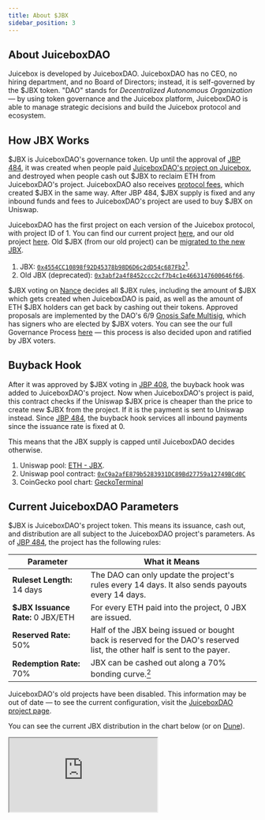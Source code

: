 ```yaml
---
title: About $JBX
sidebar_position: 3
---
```


## About JuiceboxDAO

Juicebox is developed by JuiceboxDAO. JuiceboxDAO has no CEO, no hiring department, and no Board of Directors; instead, it is self-governed by the $JBX token. "DAO" stands for *Decentralized Autonomous Organization* — by using token governance and the Juicebox platform, JuiceboxDAO is able to manage strategic decisions and build the Juicebox protocol and ecosystem.

## How JBX Works

$JBX is JuiceboxDAO's governance token. Up until the approval of [JBP 484](https://nance.app/s/juicebox/484), it was created when people paid [JuiceboxDAO's project on Juicebox](https://juicebox.money/@juicebox), and destroyed when people cash out $JBX to reclaim ETH from JuiceboxDAO's project. JuiceboxDAO also receives [protocol fees](#about-fees), which created $JBX in the same way. After JBP 484, $JBX supply is fixed and any inbound funds and fees to JuiceboxDAO's project are used to buy $JBX on Uniswap.

JuiceboxDAO has the first project on each version of the Juicebox protocol, with project ID of 1. You can find our current project [here](https://juicebox.money/@juicebox), and our old project [here](https://juicebox.money/p/juicebox). Old $JBX (from our old project) can be [migrated to the new JBX](/blog/jbx-v3-migration-guide/).

1. JBX: [`0x4554CC10898f92D45378b98D6D6c2dD54c687Fb2`](https://etherscan.io/token/0x4554CC10898f92D45378b98D6D6c2dD54c687Fb2)[^1].
2. Old JBX (deprecated): [`0x3abf2a4f8452ccc2cf7b4c1e4663147600646f66`](https://etherscan.io/token/0x3abf2a4f8452ccc2cf7b4c1e4663147600646f66).

$JBX voting on [Nance](https://nance.app/s/) decides all $JBX rules, including the amount of $JBX which gets created when JuiceboxDAO is paid, as well as the amount of ETH $JBX holders can get back by cashing out their tokens. Approved proposals are implemented by the DAO's 6/9 [Gnosis Safe Multisig](https://app.safe.global/eth:0xAF28bcB48C40dBC86f52D459A6562F658fc94B1e/), which has signers who are elected by $JBX voters. You can see the our full Governance Process [here](https://docs.juicebox.money/dao/process/) — this process is also decided upon and ratified by JBX voters.

## Buyback Hook 

After it was approved by $JBX voting in [JBP 408](https://nance.app/s/juicebox/408), the buyback hook was added to JuiceboxDAO's project. Now when JuiceboxDAO's project is paid, this contract checks if the Uniswap $JBX price is cheaper than the price to create new $JBX from the project. If it is the payment is sent to Uniswap instead. Since [JBP 484](https://nance.app/s/juicebox/484), the buyback hook services all inbound payments since the issuance rate is fixed at 0.

This means that the JBX supply is capped until JuiceboxDAO decides otherwise. 

1. Uniswap pool: [ETH - JBX](https://app.uniswap.org/tokens/ethereum/0x4554cc10898f92d45378b98d6d6c2dd54c687fb2).
2. Uniswap pool contract: [`0xC9a2afE879b5283931DC89Bd27759a12749BCd0C`](https://etherscan.io/address/0xC9a2afE879b5283931DC89Bd27759a12749BCd0C)
3. CoinGecko pool chart: [GeckoTerminal](https://www.geckoterminal.com/eth/pools/0xc9a2afe879b5283931dc89bd27759a12749bcd0c)

## Current JuiceboxDAO Parameters

$JBX is JuiceboxDAO's project token. This means its issuance, cash out, and distribution are all subject to the JuiceboxDAO project's parameters. As of [JBP 484](https://nance.app/s/juicebox/484), the project has the following rules:

| Parameter | What it Means |
| --- | --- |
| **Ruleset Length:** 14 days | The DAO can only update the project's rules every 14 days. It also sends payouts every 14 days. |
| **$JBX Issuance Rate:** 0 JBX/ETH | For every ETH paid into the project, 0 JBX are issued. |
| **Reserved Rate:** 50% | Half of the JBX being issued or bought back is reserved for the DAO's reserved list, the other half is sent to the payer. |
| **Redemption Rate:** 70% | JBX can be cashed out along a 70% bonding curve.[^2] |

JuiceboxDAO's old projects have been disabled. This information may be out of date — to see the current configuration, visit the [JuiceboxDAO project page](https://juicebox.money/@juicebox).

You can see the current JBX distribution in the chart below (or on [Dune](https://dune.com/queries/2331798)).

<style>{`iframe {
  width: 100%;
  min-height: 400px;
  display: inline-block;
  background-color: #f5f5f5;
  border-radius: 0px;
}

.wrapper {
  display: grid;
  gap: 20px;
}

`}</style>

<div class="wrapper">
  <iframe src="https://dune.com/embeds/2331798/3817364"/>
  <iframe src="https://dune.com/embeds/2331798/3817394"/>
</div>

## About Fees

Juicebox projects pay a 2.5% $JBX membership fee and receive $JBX when

1. They send a payout to a wallet outside of the Juicebox ecosystem, or when
2. Funds are cashed out while a project's redemption rate is less than 100%.

To be clear:

- There are no fees when projects receive payments.
- There are no fees on redemptions if the redemption rate is 100%.
- There are no fees on payouts to other Juicebox projects.

These fees are used to buy $JBX on Uniswap. The project owner paying the fee gets 50% of the $JBX, and the rest goes to JuiceboxDAO (governed by $JBX holders). If the project owner immediately sells that $JBX, it's as if they paid a ~1.25% fee. In practice, project owners usually hold onto their $JBX and influence [JuiceboxDAO governance](/dao/process/) while participating in the protocol's economic growth.

The fee is fixed at 2.5%. The Juicebox protocol itself has very minimal global governance, which you can learn about [here](https://docs.juicebox.money/v4/learn/administration/).

Projects can also temporarily set fees on payouts aside with [Hold fees](https://docs.juicebox.money/v4/glossary/hold-fees/). This can be useful if a project needs to temporarily pull funds out of their project, but plans to return those funds to the project later on and does not want to pay fees in the interim. If the project does not return the funds in 28 days, the fees are processed.

## Initial Supply 

A total of 144,246,772 (old) $JBX was premined to pay for the initial development of the Juicebox and the libraries/tools which made it possible. You can learn about this in [this blog post](/blog/premine/). This premine constitutes ~7.02% of the $JBX supply as of December 7th, 2023.

[^1]: The `totalSupply` of v3 JBX includes the supplies of v1/v2 JBX.
[^2]: For a clearer understanding, look at this [bonding curve calculator on Desmos](https://www.desmos.com/calculator/9pewqesyj5). Use `r = 0.7`.
